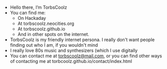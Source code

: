 - Hello there, I’m TorbsCoolz
- You can find me:
  - On Hackaday
  - At torbscoolz.neocities.org
  - At torbscoolz.github.io
  - And in other spots on the internet.
- TorbsCoolz is my friendly internet persona. I really don't want people finding out who I am, if you wouldn't mind
- I really love 80s music and synthesizers (which I use digitally
- You can contact me at torbscoolz@mail.com, or you can find other ways of contacting me at torbcoolz.github.io/contact/index.html

<!---
TorbsCoolz/TorbsCoolz is a ✨ special ✨ repository because its `README.md` (this file) appears on your GitHub profile.
You can click the Preview link to take a look at your changes.
--->
